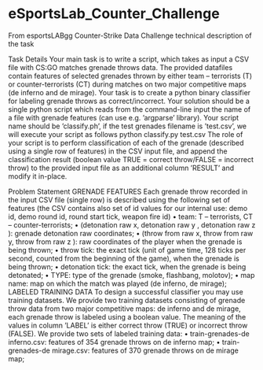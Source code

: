 # eSportsLab_Counter_Challenge

From esportsLABgg Counter-Strike Data Challenge technical description of the task

Task Details
Your main task is to write a script, which takes as input a CSV file with CS:GO matches grenade throws data. 
The provided datafiles contain features of selected grenades thrown by either team – terrorists (T) or
counter-terrorists (CT) during matches on two major competitive maps (de inferno and de mirage).
Your task is to create a python binary classifier for labeling grenade throws as correct/incorrect.
Your solution should be a single python script which reads from the command-line input the name of a
file with grenade features (can use e.g. ’argparse’ library). Your script name should be ’classify.ph’, if the
test grenades filename is ’test.csv’, we will execute your script as follows
python classify.py test.csv
The role of your script is to perform classification of each of the grenade (described using a single row of
features) in the CSV input file, and append the classification result (boolean value TRUE = correct
throw/FALSE = incorrect throw) to the provided input file as an additional column ’RESULT’ and
modify it in-place.

Problem Statement
GRENADE FEATURES Each grenade throw recorded in the input CSV file (single row) is described using
the following set of features (the CSV contains also set of id values for our internal use: demo id, demo round id,
round start tick, weapon fire id)
• team: T – terrorists, CT – counter-terrorists;
• (detonation raw x, detonation raw y , detonation raw z ): grenade detonation raw coordinates;
• (throw from raw x, throw from raw y, throw from raw z ): raw coordinates of the player when the grenade is
being thrown;
• throw tick: the exact tick (unit of game time, 128 ticks per second, counted from the beginning of the game),
when the grenade is being thrown;
• detonation tick: the exact tick, when the grenade is being detonated;
• TYPE: type of the grenade (smoke, flashbang, molotov);
• map name: map on which the match was played (de inferno, de mirage);
LABELED TRAINING DATA To design a successful classifier you may use training datasets. We provide
two training datasets consisting of grenade throw data from two major competitive maps: de inferno and de mirage,
each grenade throw is labeled using a boolean value. The meaning of the values in column ’LABEL’ is either correct
throw (TRUE) or incorrect throw (FALSE). We provide two sets of labeled training data:
• train-grenades-de inferno.csv: features of 354 grenade throws on de inferno map;
• train-grenades-de mirage.csv: features of 370 grenade throws on de mirage map;

